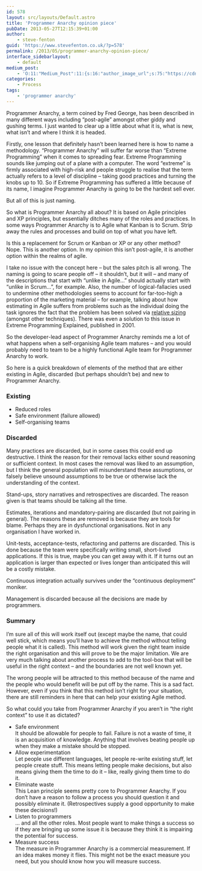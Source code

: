 ```yaml
---
id: 578
layout: src/layouts/Default.astro
title: 'Programmer Anarchy opinion piece'
pubDate: 2013-05-27T12:15:39+01:00
author:
    - steve-fenton
guid: 'https://www.stevefenton.co.uk/?p=578'
permalink: /2013/05/programmer-anarchy-opinion-piece/
interface_sidebarlayout:
    - default
medium_post:
    - 'O:11:"Medium_Post":11:{s:16:"author_image_url";s:75:"https://cdn-images-1.medium.com/fit/c/400/400/1*eXkhfEuF41g5W_xnc_ydLA.jpeg";s:10:"author_url";s:38:"https://medium.com/@steve.fenton.co.uk";s:11:"byline_name";N;s:12:"byline_email";N;s:10:"cross_link";s:3:"yes";s:2:"id";s:12:"d6c22b442a72";s:21:"follower_notification";s:3:"yes";s:7:"license";s:19:"all-rights-reserved";s:14:"publication_id";s:2:"-1";s:6:"status";s:5:"draft";s:3:"url";s:51:"https://medium.com/@steve.fenton.co.uk/d6c22b442a72";}'
categories:
    - Process
tags:
    - 'programmer anarchy'
---
```


Programmer Anarchy, a term coined by Fred George, has been described in many different ways including “post-agile” amongst other giddy and gushing terms. I just wanted to clear up a little about what it is, what is new, what isn’t and where I think it is headed.

Firstly, one lesson that definitely hasn’t been learned here is how to name a methodology. “Programmer Anarchy” will suffer far worse than “Extreme Programming” when it comes to spreading fear. Extreme Programming sounds like jumping out of a plane with a computer. The word “extreme” is firmly associated with high-risk and people struggle to realise that the term actually refers to a level of discipline – taking good practices and turning the knobs up to 10. So if Extreme Programming has suffered a little because of its name, I imagine Programmer Anarchy is going to be the hardest sell ever.

But all of this is just naming.

So what is Programmer Anarchy all about? It is based on Agile principles and XP principles, but essentially ditches many of the roles and practices. In some ways Programmer Anarchy is to Agile what Kanban is to Scrum. Strip away the rules and processes and build on top of what you have left.

Is this a replacement for Scrum or Kanban or XP or any other method? Nope. This is another option. In my opinion this isn’t post-agile, it is another option within the realms of agile.

I take no issue with the concept here – but the sales pitch is all wrong. The naming is going to scare people off – it shouldn’t, but it will – and many of the descriptions that start with “unlike in Agile…” should actually start with “unlike in Scrum…”, for example. Also, the number of logical-fallacies used to undermine other methodologies seems to account for far-too-high a proportion of the marketing material – for example, talking about how estimating in Agile suffers from problems such as the individual doing the task ignores the fact that the problem has been solved via [relative sizing](https://www.stevefenton.co.uk/2013/05/Estimating-With-Time-And-Relative-Sizes/) (amongst other techniques). There was even a solution to this issue in Extreme Programming Explained, published in 2001.

So the developer-lead aspect of Programmer Anarchy reminds me a lot of what happens when a self-organising Agile team matures – and you would probably need to team to be a highly functional Agile team for Programmer Anarchy to work.

So here is a quick breakdown of elements of the method that are either existing in Agile, discarded (but perhaps shouldn’t be) and new to Programmer Anarchy.

### Existing

- Reduced roles
- Safe environment (failure allowed)
- Self-organising teams

### Discarded

Many practices are discarded, but in some cases this could end up destructive. I think the reason for their removal lacks either sound reasoning or sufficient context. In most cases the removal was liked to an assumption, but I think the general population will misunderstand these assumptions, or falsely believe unsound assumptions to be true or otherwise lack the understanding of the context.

Stand-ups, story narratives and retrospectives are discarded. The reason given is that teams should be talking all the time.

Estimates, iterations and mandatory-pairing are discarded (but not pairing in general). The reasons these are removed is because they are tools for blame. Perhaps they are in dysfunctional organisations. Not in any organisation I have worked in.

Unit-tests, acceptance-tests, refactoring and patterns are discarded. This is done because the team were specifically writing small, short-lived applications. If this is true, maybe you can get away with it. If it turns out an application is larger than expected or lives longer than anticipated this will be a costly mistake.

Continuous integration actually survives under the “continuous deployment” moniker.

Management is discarded because all the decisions are made by programmers.

### Summary

I’m sure all of this will work itself out (except maybe the name, that could well stick, which means you’ll have to achieve the method without telling people what it is called). This method will work given the right team inside the right organisation and this will prove to be the major limitation. We are very much talking about another process to add to the tool-box that will be useful in the right context – and the boundaries are not well known yet.

The wrong people will be attracted to this method because of the name and the people who would benefit will be put off by the name. This is a sad fact. However, even if you think that this method isn’t right for your situation, there are still reminders in here that can help your existing Agile method.

So what could you take from Programmer Anarchy if you aren’t in “the right context” to use it as dictated?

- Safe environment  
    It should be allowable for people to fail. Failure is not a waste of time, it is an acquisition of knowledge. Anything that involves beating people up when they make a mistake should be stopped.
- Allow experimentation  
    Let people use different languages, let people re-write existing stuff, let people create stuff. This means letting people make decisions, but also means giving them the time to do it – like, really giving them time to do it.
- Eliminate waste  
    This Lean principle seems pretty core to Programmer Anarchy. If you don’t have a reason to follow a process you should question it and possibly eliminate it. (Retrospectives supply a good opportunity to make these decisions!)
- Listen to programmers  
    … and all the other roles. Most people want to make things a success so if they are bringing up some issue it is because they think it is impairing the potential for success.
- Measure success  
    The measure in Programmer Anarchy is a commercial measurement. If an idea makes money it flies. This might not be the exact measure you need, but you should know how you will measure success.